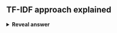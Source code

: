 ## TF-IDF approach explained
<details>
<summary><b>Reveal answer</b></summary>
Term Frequency-Inverse Document Frequency<br><br>It's a way of calculating words that are meaningfull in a specific document compared to a larger set of documents.
</details>
